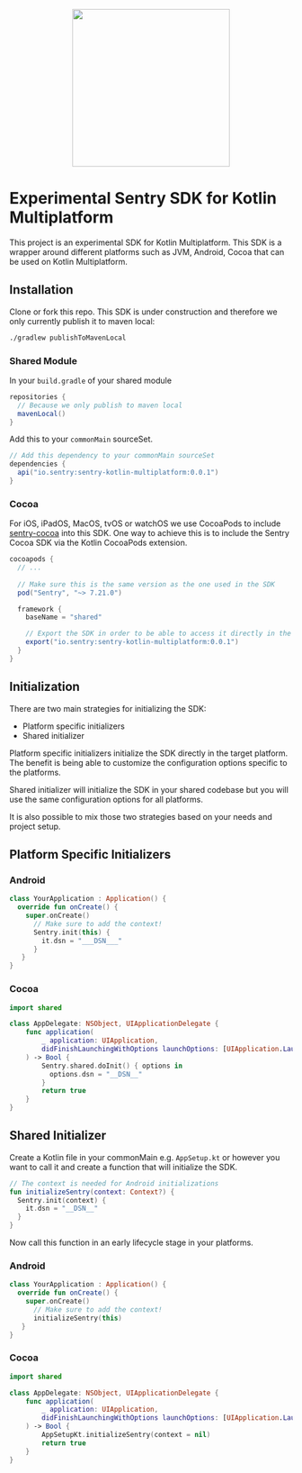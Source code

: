 <p align="center">
    <a href="https://sentry.io" target="_blank" align="center">
        <img src="https://sentry-brand.storage.googleapis.com/sentry-logo-black.png" width="280">
    </a>
<br/>
    <h1>Experimental Sentry SDK for Kotlin Multiplatform</h1>
</p>

This project is an experimental SDK for Kotlin Multiplatform.
This SDK is a wrapper around different platforms such as JVM, Android, Cocoa that can be used on Kotlin Multiplatform.

## Installation

Clone or fork this repo. This SDK is under construction and therefore we only currently publish it to maven local:

```sh
./gradlew publishToMavenLocal
```

### Shared Module
In your `build.gradle` of your shared module

```gradle
repositories {
  // Because we only publish to maven local
  mavenLocal()
}
```

Add this to your `commonMain` sourceSet.

```gradle
// Add this dependency to your commonMain sourceSet
dependencies {
  api("io.sentry:sentry-kotlin-multiplatform:0.0.1")
}

```

### Cocoa

For iOS, iPadOS, MacOS, tvOS or watchOS we use CocoaPods to include [sentry-cocoa](https://github.com/getsentry/sentry-cocoa) into this SDK.
One way to achieve this is to include the Sentry Cocoa SDK via the Kotlin CocoaPods extension.

```gradle
cocoapods {
  // ...
  
  // Make sure this is the same version as the one used in the SDK
  pod("Sentry", "~> 7.21.0")

  framework {
    baseName = "shared"

    // Export the SDK in order to be able to access it directly in the iOS project
    export("io.sentry:sentry-kotlin-multiplatform:0.0.1")
  }
}
```

## Initialization

There are two main strategies for initializing the SDK:
  - Platform specific initializers
  - Shared initializer

Platform specific initializers initialize the SDK directly in the target platform. The benefit is being able to customize the configuration options specific to the platforms.

Shared initializer will initialize the SDK in your shared codebase but you will use the same configuration options for all platforms. 

It is also possible to mix those two strategies based on your needs and project setup.

## Platform Specific Initializers
### Android

```Kotlin
class YourApplication : Application() {
  override fun onCreate() {
    super.onCreate()
      // Make sure to add the context!
      Sentry.init(this) {
        it.dsn = "___DSN___"
      }
   }
}
```

### Cocoa
```Swift
import shared

class AppDelegate: NSObject, UIApplicationDelegate {
    func application(
        _ application: UIApplication,
        didFinishLaunchingWithOptions launchOptions: [UIApplication.LaunchOptionsKey : Any]? = nil
    ) -> Bool {
        Sentry.shared.doInit() { options in
          options.dsn = "__DSN__"
        }
        return true        
    }
}
```

## Shared Initializer

Create a Kotlin file in your commonMain e.g. `AppSetup.kt` or however you want to call it and create a function that will initialize the SDK.

```Kotlin
// The context is needed for Android initializations
fun initializeSentry(context: Context?) {
  Sentry.init(context) {
    it.dsn = "__DSN__"
  }
}
```

Now call this function in an early lifecycle stage in your platforms.

### Android
```Kotlin
class YourApplication : Application() {
  override fun onCreate() {
    super.onCreate()
      // Make sure to add the context!
      initializeSentry(this)
   }
}
```

### Cocoa

```Swift
import shared

class AppDelegate: NSObject, UIApplicationDelegate {
    func application(
        _ application: UIApplication,
        didFinishLaunchingWithOptions launchOptions: [UIApplication.LaunchOptionsKey : Any]? = nil
    ) -> Bool {
        AppSetupKt.initializeSentry(context = nil)
        return true        
    }
}
```
